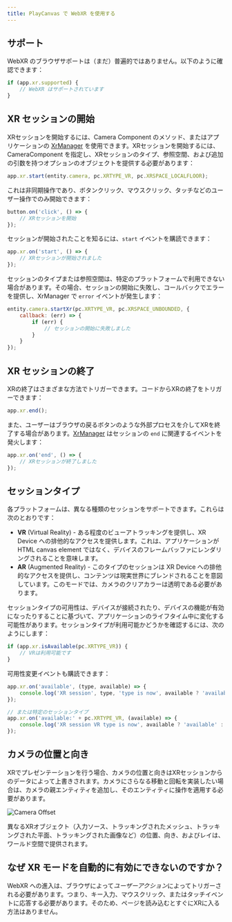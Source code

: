 ```yaml
---
title: PlayCanvas で WebXR を使用する
---
```


## サポート

WebXR のブラウザサポートは（まだ）普遍的ではありません。以下のように確認できます：

```javascript
if (app.xr.supported) {
    // WebXR はサポートされています
}
```

## XR セッションの開始

XRセッションを開始するには、Camera Component のメソッド、またはアプリケーションの [XrManager][2] を使用できます。XRセッションを開始するには、CameraComponent を指定し、XRセッションのタイプ、参照空間、および追加の引数を持つオプションのオブジェクトを提供する必要があります：

```javascript
app.xr.start(entity.camera, pc.XRTYPE_VR, pc.XRSPACE_LOCALFLOOR);
```

これは非同期操作であり、ボタンクリック、マウスクリック、タッチなどのユーザー操作でのみ開始できます：

```javascript
button.on('click', () => {
    // XRセッションを開始
});
```

セッションが開始されたことを知るには、`start` イベントを購読できます：

```javascript
app.xr.on('start', () => {
    // XRセッションが開始されました
});
```

セッションのタイプまたは参照空間は、特定のプラットフォームで利用できない場合があります。その場合、セッションの開始に失敗し、コールバックでエラーを提供し、XrManager で `error` イベントが発生します：

```javascript
entity.camera.startXr(pc.XRTYPE_VR, pc.XRSPACE_UNBOUNDED, {
    callback: (err) => {
        if (err) {
            // セッションの開始に失敗しました
        }
    }
});
```

## XR セッションの終了

XRの終了はさまざまな方法でトリガーできます。コードからXRの終了をトリガーできます：

```javascript
app.xr.end();
```

また、ユーザーはブラウザの戻るボタンのような外部プロセスを介してXRを終了する場合があります。[XrManager][2] はセッションの `end` に関連するイベントを発火します：

```javascript
app.xr.on('end', () => {
    // XRセッションが終了しました
});
```

## セッションタイプ

各プラットフォームは、異なる種類のセッションをサポートできます。これらは次のとおりです：

- **VR** (Virtual Reality) - ある程度のビューアトラッキングを提供し、XR Device への排他的なアクセスを提供します。これは、アプリケーションが HTML canvas element ではなく、デバイスのフレームバッファにレンダリングされることを意味します。
- **AR** (Augmented Reality) - このタイプのセッションは XR Device への排他的なアクセスを提供し、コンテンツは現実世界にブレンドされることを意図しています。このモードでは、カメラのクリアカラーは透明である必要があります。

セッションタイプの可用性は、デバイスが接続されたり、デバイスの機能が有効になったりすることに基づいて、アプリケーションのライフタイム中に変化する可能性があります。セッションタイプが利用可能かどうかを確認するには、次のようにします：

```javascript
if (app.xr.isAvailable(pc.XRTYPE_VR)) {
    // VRは利用可能です
}
```

可用性変更イベントも購読できます：

```javascript
app.xr.on('available', (type, available) => {
    console.log('XR session', type, 'type is now', available ? 'available' : 'unavailable');
});

// または特定のセッションタイプ
app.xr.on('available:' + pc.XRTYPE_VR, (available) => {
    console.log('XR session VR type is now', available ? 'available' : 'unavailable');
});
```

## カメラの位置と向き

XRでプレゼンテーションを行う場合、カメラの位置と向きはXRセッションからのデータによって上書きされます。カメラにさらなる移動と回転を実装したい場合は、カメラの親エンティティを追加し、そのエンティティに操作を適用する必要があります。

![Camera Offset](/img/user-manual/xr/using-webxr/camera-offset.jpg)

異なるXRオブジェクト（入力ソース、トラッキングされたメッシュ、トラッキングされた平面、トラッキングされた画像など）の位置、向き、およびレイは、ワールド空間で提供されます。

## なぜ XR モードを自動的に有効にできないのですか？

WebXR への進入は、ブラウザによって*ユーザーアクション*によってトリガーされる必要があります。つまり、キー入力、マウスクリック、またはタッチイベントに応答する必要があります。そのため、ページを読み込むとすぐにXRに入る方法はありません。

[2]: https://api.playcanvas.com/engine/classes/XrManager.html
